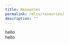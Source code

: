```yaml
---
title: Resources
permalink: /elis/resources/
description: ""
---
```

<div class="row">

<div class="col-12 col-md-6">
		hello
</div>

<div class="col-12 col-md-6">
	hello
</div>

</div>
	

<style>
	.row {

        width: 100%;

        display: flex;

        flex-wrap: wrap;

      }
	
	.col-12 {
	 width: 100%;
	}
	
.border {
    box-sizing: border-box;
    width: 100%;
    padding-top: 10px;
    border: 2px black solid;
}
	
	@media only screen and (min-width: 1000px) {
	.border {
		min-height: 250px;
	}
	}
</style>